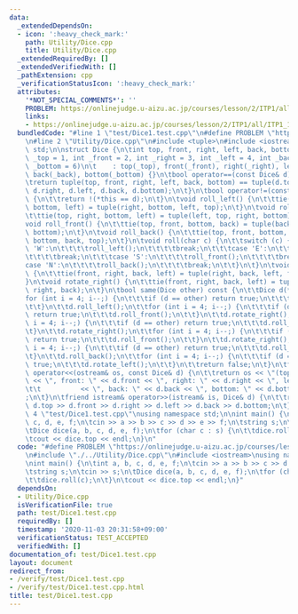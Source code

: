 ```yaml
---
data:
  _extendedDependsOn:
  - icon: ':heavy_check_mark:'
    path: Utility/Dice.cpp
    title: Utility/Dice.cpp
  _extendedRequiredBy: []
  _extendedVerifiedWith: []
  _pathExtension: cpp
  _verificationStatusIcon: ':heavy_check_mark:'
  attributes:
    '*NOT_SPECIAL_COMMENTS*': ''
    PROBLEM: https://onlinejudge.u-aizu.ac.jp/courses/lesson/2/ITP1/all/ITP1_11_A
    links:
    - https://onlinejudge.u-aizu.ac.jp/courses/lesson/2/ITP1/all/ITP1_11_A
  bundledCode: "#line 1 \"test/Dice1.test.cpp\"\n#define PROBLEM \"https://onlinejudge.u-aizu.ac.jp/courses/lesson/2/ITP1/all/ITP1_11_A\"\
    \n#line 2 \"Utility/Dice.cpp\"\n#include <tuple>\n#include <iostream>\nusing namespace\
    \ std;\n\nstruct Dice {\n\tint top, front, right, left, back, bottom;\n\tDice(int\
    \ _top = 1, int _front = 2, int _right = 3, int _left = 4, int _back = 5, int\
    \ _bottom = 6)\n\t    : top(_top), front(_front), right(_right), left(_left),\
    \ back(_back), bottom(_bottom) {}\n\tbool operator==(const Dice& d) const {\n\t\
    \treturn tuple(top, front, right, left, back, bottom) == tuple(d.top, d.front,\
    \ d.right, d.left, d.back, d.bottom);\n\t}\n\tbool operator!=(const Dice& d) const\
    \ {\n\t\treturn !(*this == d);\n\t}\n\tvoid roll_left() {\n\t\ttie(top, right,\
    \ bottom, left) = tuple(right, bottom, left, top);\n\t}\n\tvoid roll_right() {\n\
    \t\ttie(top, right, bottom, left) = tuple(left, top, right, bottom);\n\t}\n\t\
    void roll_front() {\n\t\ttie(top, front, bottom, back) = tuple(back, top, front,\
    \ bottom);\n\t}\n\tvoid roll_back() {\n\t\ttie(top, front, bottom, back) = tuple(front,\
    \ bottom, back, top);\n\t}\n\tvoid roll(char c) {\n\t\tswitch (c) {\n\t\t\tcase\
    \ 'W':\n\t\t\t\troll_left();\n\t\t\t\tbreak;\n\t\t\tcase 'E':\n\t\t\t\troll_right();\n\
    \t\t\t\tbreak;\n\t\t\tcase 'S':\n\t\t\t\troll_front();\n\t\t\t\tbreak;\n\t\t\t\
    case 'N':\n\t\t\t\troll_back();\n\t\t\t\tbreak;\n\t\t}\n\t}\n\tvoid rotate_left()\
    \ {\n\t\ttie(front, right, back, left) = tuple(right, back, left, front);\n\t\
    }\n\tvoid rotate_right() {\n\t\ttie(front, right, back, left) = tuple(left, front,\
    \ right, back);\n\t}\n\tbool same(Dice other) const {\n\t\tDice d(*this);\n\t\t\
    for (int i = 4; i--;) {\n\t\t\tif (d == other) return true;\n\t\t\td.rotate_left();\n\
    \t\t}\n\t\td.roll_left();\n\t\tfor (int i = 4; i--;) {\n\t\t\tif (d == other)\
    \ return true;\n\t\t\td.roll_front();\n\t\t}\n\t\td.rotate_right();\n\t\tfor (int\
    \ i = 4; i--;) {\n\t\t\tif (d == other) return true;\n\t\t\td.roll_right();\n\t\
    \t}\n\t\td.rotate_right();\n\t\tfor (int i = 4; i--;) {\n\t\t\tif (d == other)\
    \ return true;\n\t\t\td.roll_front();\n\t\t}\n\t\td.rotate_right();\n\t\tfor (int\
    \ i = 4; i--;) {\n\t\t\tif (d == other) return true;\n\t\t\td.roll_right();\n\t\
    \t}\n\t\td.roll_back();\n\t\tfor (int i = 4; i--;) {\n\t\t\tif (d == other) return\
    \ true;\n\t\t\td.rotate_left();\n\t\t}\n\t\treturn false;\n\t}\n\tfriend ostream&\
    \ operator<<(ostream& os, const Dice& d) {\n\t\treturn os << \"(top: \" << d.top\
    \ << \", front: \" << d.front << \", right: \" << d.right << \", left: \" << d.left\n\
    \t\t          << \", back: \" << d.back << \", bottom: \" << d.bottom << \")\"\
    ;\n\t}\n\tfriend istream& operator>>(istream& is, Dice& d) {\n\t\treturn is >>\
    \ d.top >> d.front >> d.right >> d.left >> d.back >> d.bottom;\n\t}\n};\n#line\
    \ 4 \"test/Dice1.test.cpp\"\nusing namespace std;\n\nint main() {\n\tint a, b,\
    \ c, d, e, f;\n\tcin >> a >> b >> c >> d >> e >> f;\n\tstring s;\n\tcin >> s;\n\
    \tDice dice(a, b, c, d, e, f);\n\tfor (char c : s) {\n\t\tdice.roll(c);\n\t}\n\
    \tcout << dice.top << endl;\n}\n"
  code: "#define PROBLEM \"https://onlinejudge.u-aizu.ac.jp/courses/lesson/2/ITP1/all/ITP1_11_A\"\
    \n#include \"./../Utility/Dice.cpp\"\n#include <iostream>\nusing namespace std;\n\
    \nint main() {\n\tint a, b, c, d, e, f;\n\tcin >> a >> b >> c >> d >> e >> f;\n\
    \tstring s;\n\tcin >> s;\n\tDice dice(a, b, c, d, e, f);\n\tfor (char c : s) {\n\
    \t\tdice.roll(c);\n\t}\n\tcout << dice.top << endl;\n}"
  dependsOn:
  - Utility/Dice.cpp
  isVerificationFile: true
  path: test/Dice1.test.cpp
  requiredBy: []
  timestamp: '2020-11-03 20:31:58+09:00'
  verificationStatus: TEST_ACCEPTED
  verifiedWith: []
documentation_of: test/Dice1.test.cpp
layout: document
redirect_from:
- /verify/test/Dice1.test.cpp
- /verify/test/Dice1.test.cpp.html
title: test/Dice1.test.cpp
---
```


